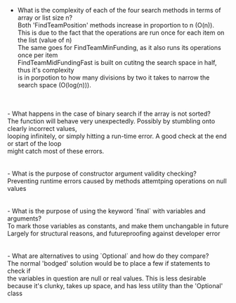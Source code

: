 - What is the complexity of each of the four search methods in terms of array or list size n?<br />
Both 'FindTeamPosition' methods increase in proportion to n (O(n)). <br />
This is due to the fact that the operations are run once for each item on the list (value of n) <br />
The same goes for FindTeamMinFunding, as it also runs its operations once per item <br />
FindTeamMidFundingFast is built on cutitng the search space in half, thus it's complexity  <br/>
is in porpotion to how many divisions by two it takes to narrow the search space (O(log(n))).<br />
<br />
<br /> 
- What happens in the case of binary search if the array is not sorted? <br />
The function will behave very unexpectedly. Possibly by stumbling onto clearly incorrect values,<br />
looping infinitely, or simply hitting a run-time error. A good check at the end or start of the loop  <br />
might catch most of these errors.<br />
<br />
<br /> 
- What is the purpose of constructor argument validity checking?<br />
Preventing runtime errors caused by methods attemtping operations on null values<br />
<br /> 
<br />
- What is the purpose of using the keyword `final` with variables and arguments?<br />
To mark those variables as constants, and make them unchangable in future <br />
Largely for structural reasons, and futureproofing against developer error <br />
<br />
<br />
- What are alternatives to using `Optional` and how do they compare?<br />
The normal 'bodged' solution would be to place a few if statements to check if <br />
the variables in question are null or real values. This is less desirable <br />
because it's clunky, takes up space, and has less utility than the 'Optional' class <br />